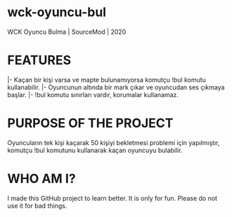 # wck-oyuncu-bul
WCK Oyuncu Bulma | SourceMod | 2020

# FEATURES
|- Kaçan bir kişi varsa ve mapte bulunamıyorsa komutçu !bul komutu kullanabilir.
|- Oyuncunun altında bir mark çıkar ve oyuncudan ses çıkmaya başlar.
|- !bul komutu sınırları vardır, korumalar kullanamaz.

# PURPOSE OF THE PROJECT
Oyuncuların tek kişi kaçarak 50 kişiyi bekletmesi problemi için yapılmıştır, komutçu !bul komutunu kullanarak kaçan oyuncuyu bulabilir.

# WHO AM I?  
I made this GitHub project to learn better. It is only for fun. Please do not use it for bad things.
